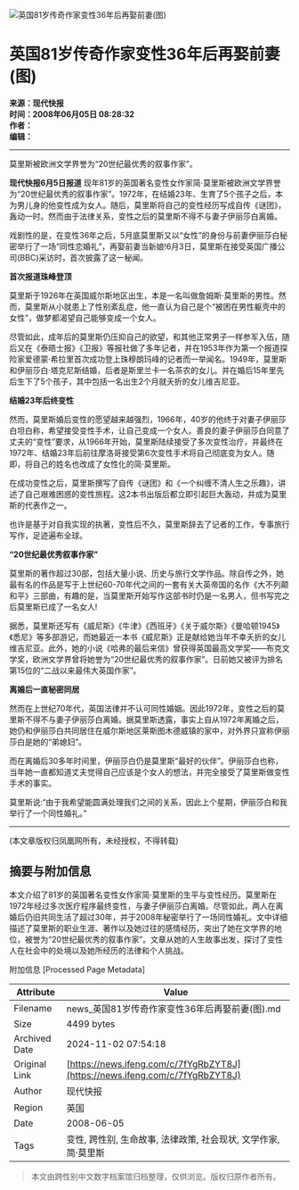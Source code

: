 ![英国81岁传奇作家变性36年后再娶前妻(图)](//x0.ifengimg.com/ucms/2019_38/AC5B8A2AE18AB61C7067AFFDBBCD12D16295DDA2_w121_h75.jpg)

# 英国81岁传奇作家变性36年后再娶前妻(图)

**来源：现代快报**  
**时间：2008年06月05日 08:28:32**  
**作者：**  
**编辑：**  

---

莫里斯被欧洲文学界誉为“20世纪最优秀的叙事作家”。

**现代快报6月5日报道** 现年81岁的英国著名变性女作家简·莫里斯被欧洲文学界誉为“20世纪最优秀的叙事作家”。1972年，在结婚23年、生育了5个孩子之后，本为男儿身的他变性成为女人。随后，莫里斯将自己的变性经历写成自传《谜团》，轰动一时。然而由于法律关系，变性之后的莫里斯不得不与妻子伊丽莎白离婚。

戏剧性的是，在变性36年之后，5月底莫里斯又以“女性”的身份与前妻伊丽莎白秘密举行了一场“同性恋婚礼”，再娶前妻当新娘!6月3日，莫里斯在接受英国广播公司(BBC)采访时，首次披露了这一秘闻。

**首次报道珠峰登顶**

莫里斯于1926年在英国威尔斯地区出生，本是一名叫做詹姆斯·莫里斯的男性。然而，莫里斯从小就患上了性别紊乱症，他一直认为自己是个“被困在男性躯壳中的女性”，做梦都渴望自己能够变成一个女人。

尽管如此，成年后的莫里斯仍压抑自己的欲望，和其他正常男子一样参军入伍，随后又在《泰晤士报》《卫报》等报社做了多年记者，并在1953年作为第一个报道探险家爱德蒙·希拉里首次成功登上珠穆朗玛峰的记者而一举闻名。1949年，莫里斯和伊丽莎白·塔克尼斯结婚，后者是斯里兰卡一名茶农的女儿。并在婚后15年里先后生下了5个孩子，其中包括一名出生2个月就夭折的女儿维吉尼亚。

**结婚23年后终变性**

然而，莫里斯婚后变性的愿望越来越强烈，1966年，40岁的他终于对妻子伊丽莎白坦白称，希望接受变性手术，让自己变成一个女人。善良的妻子伊丽莎白同意了丈夫的“变性”要求，从1966年开始，莫里斯陆续接受了多次变性治疗，并最终在1972年、结婚23年后前往摩洛哥接受第6次变性手术将自己彻底变为女人。随即，将自己的姓名也改成了女性化的简·莫里斯。

在成功变性之后，莫里斯撰写了自传《谜团》和《一个纠缠不清人生之乐趣》，讲述了自己艰难困惑的变性旅程。这2本书出版后都立即引起巨大轰动，并成为莫里斯的代表作之一。

也许是基于对自我实现的执著，变性后不久，莫里斯辞去了记者的工作，专事旅行写作，足迹遍布全球。

**“20世纪最优秀叙事作家”**

莫里斯的著作超过30部，包括大量小说、历史与旅行文学作品。除自传之外，她最有名的作品是写于上世纪60-70年代之间的一套有关大英帝国的名作《大不列颠和平》三部曲，有趣的是，当莫里斯开始写作这部书时仍是一名男人，但书写完之后莫里斯已成了一名女人!

据悉，莫里斯还写有《威尼斯》《牛津》《西班牙》《关于威尔斯》《曼哈顿1945》《悉尼》等多部游记，而她最近一本书《威尼斯》正是献给她当年不幸夭折的女儿维吉尼亚。此外，她的小说《哈弗的最后来信》曾获得英国最高文学奖——布克文学奖，欧洲文学界曾将她誉为“20世纪最优秀的叙事作家”。日前她又被评为排名第15位的“二战以来最伟大英国作家”。

**离婚后一直秘密同居**

然而在上世纪70年代，英国法律并不认可同性婚姻。因此1972年，变性之后的莫里斯不得不与妻子伊丽莎白离婚。据莫里斯透露，事实上自从1972年离婚之后，她仍和伊丽莎白共同居住在威尔斯地区莱斯图木德威镇的家中，对外界只宣称伊丽莎白是她的“弟媳妇”。

而在离婚后30多年时间里，伊丽莎白仍是莫里斯“最好的伙伴”。伊丽莎白也称，当年她一直都知道丈夫觉得自己应该是个女人的想法，并完全接受了莫里斯做变性手术的事实。

莫里斯说:“由于我希望能圆满处理我们之间的关系，因此上个星期，伊丽莎白和我举行了一个同性婚礼。”

---

(本文章版权归凤凰网所有，未经授权，不得转载)

## 摘要与附加信息

<!-- tcd_abstract -->
本文介绍了81岁的英国著名变性女作家简·莫里斯的生平与变性经历。莫里斯在1972年经过多次医疗程序最终变性，与妻子伊丽莎白离婚。尽管如此，两人在离婚后仍旧共同生活了超过30年，并于2008年秘密举行了一场同性婚礼。文中详细描述了莫里斯的职业生涯、著作以及她过往的感情经历，突出了她在文学界的地位，被誉为“20世纪最优秀的叙事作家”。文章从她的人生故事出发，探讨了变性人在社会中的处境以及她所经历的法律和个人挑战。
<!-- tcd_abstract_end -->

附加信息 [Processed Page Metadata]

| Attribute       | Value                                  |
|-----------------|----------------------------------------|
| Filename        | news_英国81岁传奇作家变性36年后再娶前妻(图).md                             |
| Size            | 4499 bytes                           |
| Archived Date   | 2024-11-02 07:54:18                             |
| Original Link   | [https://news.ifeng.com/c/7fYgRbZYT8J](https://news.ifeng.com/c/7fYgRbZYT8J)                       |
| Author          | 现代快报                               |
| Region          | 英国                               |
| Date            | 2008-06-05                                 |
| Tags            | 变性, 跨性别, 生命故事, 法律政策, 社会现状, 文学作家, 简·莫里斯                                 |
>
> 本文由跨性别中文数字档案馆归档整理，仅供浏览。版权归原作者所有。
>